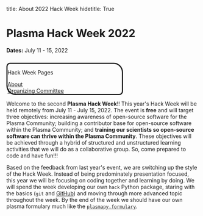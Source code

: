 title: About 2022 Hack Week
hidetitle: True

# Plasma Hack Week 2022
**Dates:** July 11 - 15, 2022

<div class="plasmapy-note" 
     style="max-width: 300px;
            margin-top: 24px;
            border-style: solid;
            border-radius: 10px 25px;
            border-width: 3px;
            border-color: var(--plasmapy-darkblue)">
    <p class="plasmapy-note-title" style="border-top-left-radius: 8px; border-top-right-radius: 23px ">
        Hack Week Pages
    </p>
    <p style="margin-bottom: 0">
        <a href="../about">About</a><br>
        <!--
        <a href="../registration">Registration</a><br>
        <a href="../schedule">Schedule</a><br>
        <a href="../python">Python Tutorials</a><br>
        <a href="../tutorials">Tutorials</a><br>
        <a href="../install">Software Installation</a><br>
        <a href="../social">Social Events</a><br>
        -->
        <a href="../committee">Organizing Committee</a><br>
        <!--
        <a href="../exit_survey">How did we do?</a><br>
        <a href="https://youtube.com/playlist?list=PLKpKGRIZZV_R2ZnpbSZ5-Qm2bpUMZs7by">YouTube Playlist</a>
        -->
    </p>
</div>

Welcome to the second **Plasma Hack Week**!!  This year's Hack Week will be
held remotely from July 11 - July 15, 2022.  The event is **free** and will
target three objectives: increasing awareness of open-source software for the
Plasma Community; building a contributor base for open-source software
within the Plasma Community; and **training our scientists so open-source
software can thrive within the Plasma Community**.  These objectives will be
achieved through a hybrid of structured and unstructured learning activities
that we will do as a collaborative group.  So, come prepared to code and have
fun!!!

Based on the feedback from last year's event, we are switching up the
style of the Hack Week.  Instead of being predominately presentation focused,
this year we will be focusing on coding together and learning by doing.  We
will spend the week developing our own `hack` Python package, staring with
the basics (`git` and [GitHub](https://github.com/)) and moving through more
advanced topic throughout the week.  By the end of the week we should have our
own plasma formulary much like the
[`plasmapy.formulary`](https://docs.plasmapy.org/en/latest/formulary/index.html).


<!--
In the week leading up to the **Plasma Hack Week**, a few more fundamentally
focused tutorials will be presented on topics like the basics of Python, using 
version control, contributing to open-source projects, etc.

For information on registering please visit our 
[registration page](../registration).

For information on the schedule and pre-week tutorials please visit our
[scheduling page](../schedule).

For any additional questions please reach out to us on our 
[Discord channel](https://discord.gg/HdsZkp9M35).
-->
